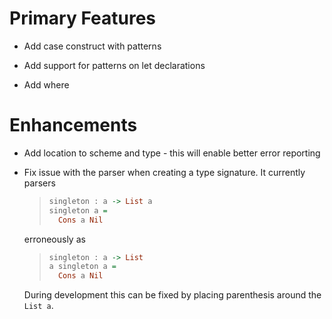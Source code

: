 # Primary Features

* Add case construct with patterns

* Add support for patterns on let declarations

* Add where



# Enhancements

* Add location to scheme and type - this will enable better error reporting

* Fix issue with the parser when creating a type signature.  It currently parsers
  
  > ```haskell
  > singleton : a -> List a 
  > singleton a =
  >   Cons a Nil
  > ```
  
  erroneously as
  
  > ```haskell
  > singleton : a -> List
  > a singleton a =
  >   Cons a Nil
  > ```
   
  During development this can be fixed by placing parenthesis around the `List a`.